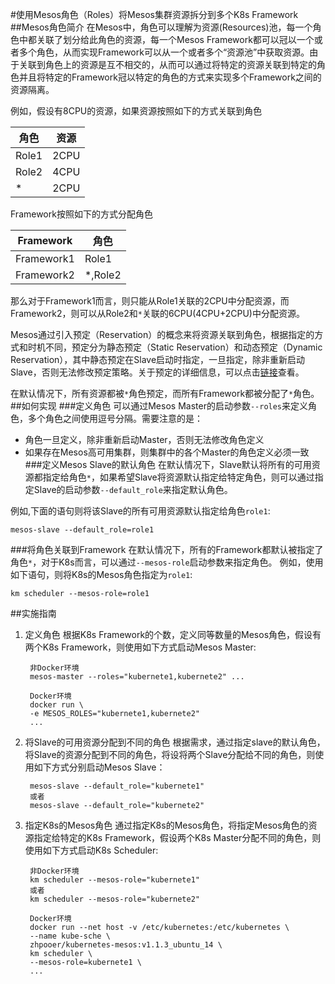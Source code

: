 
#使用Mesos角色（Roles）将Mesos集群资源拆分到多个K8s Framework
##Mesos角色简介
在Mesos中，角色可以理解为资源(Resources)池，每一个角色中都关联了划分给此角色的资源，每一个Mesos Framework都可以冠以一个或者多个角色，从而实现Framework可以从一个或者多个“资源池”中获取资源。由于关联到角色上的资源是互不相交的，从而可以通过将特定的资源关联到特定的角色并且将特定的Framework冠以特定的角色的方式来实现多个Framework之间的资源隔离。

例如，假设有8CPU的资源，如果资源按照如下的方式关联到角色

|角色|资源|
|---|---|
|Role1|2CPU|
|Role2|4CPU|
|*|2CPU|

Framework按照如下的方式分配角色

|Framework|角色|
|---|---|
|Framework1|Role1|
|Framework2|*,Role2|
那么对于Framework1而言，则只能从Role1关联的2CPU中分配资源，而Framework2，则可以从Role2和`*`关联的6CPU(4CPU+2CPU)中分配资源。

Mesos通过引入预定（Reservation）的概念来将资源关联到角色，根据指定的方式和时机不同，预定分为静态预定（Static Reservation）和动态预定（Dynamic Reservation），其中静态预定在Slave启动时指定，一旦指定，除非重新启动Slave，否则无法修改预定策略。关于预定的详细信息，可以点击[链接](http://mesos.apache.org/documentation/latest/reservation/)查看。

在默认情况下，所有资源都被`*`角色预定，而所有Framework都被分配了`*`角色。
##如何实现
###定义角色
可以通过Mesos Master的启动参数`--roles`来定义角色，多个角色之间使用逗号分隔。需要注意的是：

- 角色一旦定义，除非重新启动Master，否则无法修改角色定义
- 如果存在Mesos高可用集群，则集群中的各个Master的角色定义必须一致
###定义Mesos Slave的默认角色
在默认情况下，Slave默认将所有的可用资源都指定给角色`*`，如果希望Slave将资源默认指定给特定角色，则可以通过指定Slave的启动参数`--default_role`来指定默认角色。

例如,下面的语句则将该Slave的所有可用资源默认指定给角色`role1`:
      
    mesos-slave --default_role=role1
###将角色关联到Framework
在默认情况下，所有的Framework都默认被指定了角色`*`，对于K8s而言，可以通过`--mesos-role`启动参数来指定角色。
例如，使用如下语句，则将K8s的Mesos角色指定为`role1`:
    
    km scheduler --mesos-role=role1
##实施指南
1. 定义角色
根据K8s Framework的个数，定义同等数量的Mesos角色，假设有两个K8s Framework，则使用如下方式启动Mesos Master: 

        非Docker环境
        mesos-master --roles="kubernete1,kubernete2" ...
        
        Docker环境
        docker run \
        -e MESOS_ROLES="kubernete1,kubernete2"
        ...
        
2. 将Slave的可用资源分配到不同的角色
根据需求，通过指定slave的默认角色，将Slave的资源分配到不同的角色，将设将两个Slave分配给不同的角色，则使用如下方式分别启动Mesos Slave：

        mesos-slave --default_role="kubernete1"
        或者
        mesos-slave --default_role="kubernete2"
3. 指定K8s的Mesos角色
通过指定K8s的Mesos角色，将指定Mesos角色的资源指定给特定的K8s Framework，假设两个K8s Master分配不同的角色，则使用如下方式启动K8s Scheduler:
        
        非Docker环境
        km scheduler --mesos-role="kubernete1"
        或者
        km scheduler --mesos-role="kubernete2"
        
        Docker环境
        docker run --net host -v /etc/kubernetes:/etc/kubernetes \
        --name kube-sche \
        zhpooer/kubernetes-mesos:v1.1.3_ubuntu_14 \
        km scheduler \
        --mesos-role=kubernete1 \
        ...
